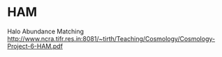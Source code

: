# HAM
Halo Abundance Matching
http://www.ncra.tifr.res.in:8081/~tirth/Teaching/Cosmology/Cosmology-Project-6-HAM.pdf
